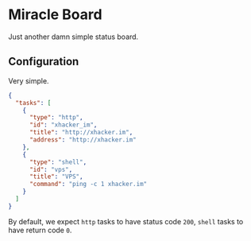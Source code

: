 # Miracle Board

Just another damn simple status board.

## Configuration

Very simple.

```json
{
  "tasks": [
    {
      "type": "http",
      "id": "xhacker_im",
      "title": "http://xhacker.im",
      "address": "http://xhacker.im"
    },
    {
      "type": "shell",
      "id": "vps",
      "title": "VPS",
      "command": "ping -c 1 xhacker.im"
    }
  ]
}
```

By default, we expect ``http`` tasks to have status code ``200``, ``shell`` tasks to have return code ``0``.
